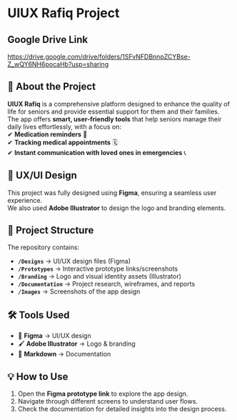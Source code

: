 # UIUX Rafiq Project  

## Google Drive Link
https://drive.google.com/drive/folders/1SFvNFDBnnpZCYBse-Z_wQY6NH6pocaHb?usp=sharing

## 🏥 About the Project  
**UIUX Rafiq** is a comprehensive platform designed to enhance the quality of life for seniors and provide essential support for them and their families.  
The app offers **smart, user-friendly tools** that help seniors manage their daily lives effortlessly, with a focus on:  
✔ **Medication reminders** 💊  
✔ **Tracking medical appointments** 🗓  
✔ **Instant communication with loved ones in emergencies** 📞  

## 🎨 UX/UI Design  
This project was fully designed using **Figma**, ensuring a seamless user experience.  
We also used **Adobe Illustrator** to design the logo and branding elements.  

## 📂 Project Structure  
The repository contains:  
- **`/Designs`** → UI/UX design files (Figma)  
- **`/Prototypes`** → Interactive prototype links/screenshots  
- **`/Branding`** → Logo and visual identity assets (Illustrator)  
- **`/Documentation`** → Project research, wireframes, and reports  
- **`/Images`** → Screenshots of the app design  

## 🛠 Tools Used  
- 🎨 **Figma** → UI/UX design  
- 🖌 **Adobe Illustrator** → Logo & branding  
- 📝 **Markdown** → Documentation  

## 💡 How to Use  
1. Open the **Figma prototype link** to explore the app design.  
2. Navigate through different screens to understand user flows.  
3. Check the documentation for detailed insights into the design process.  
